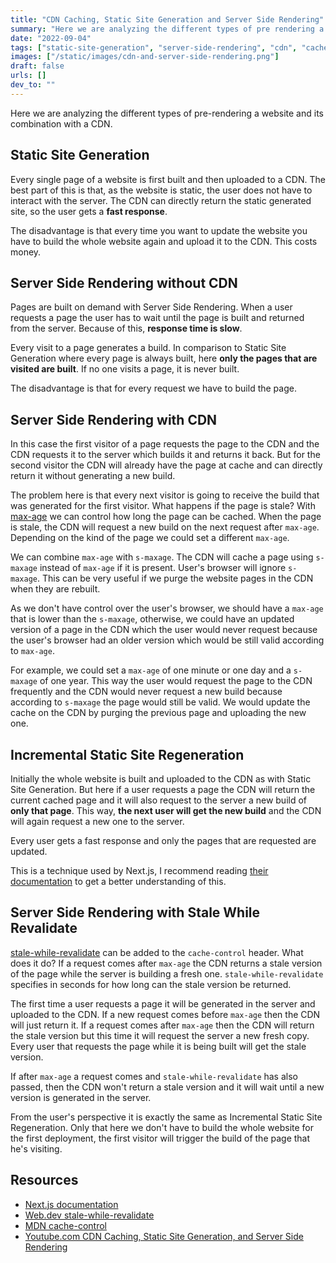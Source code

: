 ```yaml
---
title: "CDN Caching, Static Site Generation and Server Side Rendering"
summary: "Here we are analyzing the different types of pre rendering a website and its combination with a CDN."
date: "2022-09-04"
tags: ["static-site-generation", "server-side-rendering", "cdn", "cache"]
images: ["/static/images/cdn-and-server-side-rendering.png"]
draft: false
urls: []
dev_to: ""
---
```


<TOCInline toc={props.toc} asDisclosure />

Here we are analyzing the different types of pre-rendering a website and its combination with a CDN.

## Static Site Generation

Every single page of a website is first built and then uploaded to a CDN. The best part of this is that, as the website is static, the user does not have to interact with the server. The CDN can directly return the static generated site, so the user gets a **fast response**.

The disadvantage is that every time you want to update the website you have to build the whole website again and upload it to the CDN. This costs money.

## Server Side Rendering without CDN

Pages are built on demand with Server Side Rendering. When a user requests a page the user has to wait until the page is built and returned from the server. Because of this, **response time is slow**.

Every visit to a page generates a build. In comparison to Static Site Generation where every page is always built, here **only the pages that are visited are built**. If no one visits a page, it is never built.

The disadvantage is that for every request we have to build the page.

## Server Side Rendering with CDN

In this case the first visitor of a page requests the page to the CDN and the CDN requests it to the server which builds it and returns it back. But for the second visitor the CDN will already have the page at cache and can directly return it without generating a new build.

The problem here is that every next visitor is going to receive the build that was generated for the first visitor. What happens if the page is stale?
With [max-age](https://developer.mozilla.org/en-US/docs/Web/HTTP/Headers/Cache-Control#response_directives) we can control how long the page can be cached. When the page is stale, the CDN will request a new build on the next request after `max-age`. Depending on the kind of the page we could set a different `max-age`.

We can combine `max-age` with `s-maxage`. The CDN will cache a page using `s-maxage` instead of `max-age` if it is present. User's browser will ignore `s-maxage`. This can be very useful if we purge the website pages in the CDN when they are rebuilt.

As we don't have control over the user's browser, we should have a `max-age` that is lower than the `s-maxage`, otherwise, we could have an updated version of a page in the CDN which the user would never request because the user's browser had an older version which would be still valid according to `max-age`.

For example, we could set a `max-age` of one minute or one day and a `s-maxage` of one year. This way the user would request the page to the CDN frequently and the CDN would never request a new build because according to `s-maxage` the page would still be valid. We would update the cache on the CDN by purging the previous page and uploading the new one.

## Incremental Static Site Regeneration

Initially the whole website is built and uploaded to the CDN as with Static Site Generation. But here if a user requests a page the CDN will return the current cached page and it will also request to the server a new build of **only that page**. This way, **the next user will get the new build** and the CDN will again request a new one to the server.

Every user gets a fast response and only the pages that are requested are updated.

This is a technique used by Next.js, I recommend reading [their documentation](https://nextjs.org/docs/basic-features/data-fetching/incremental-static-regeneration) to get a better understanding of this.

## Server Side Rendering with Stale While Revalidate

[stale-while-revalidate](https://web.dev/stale-while-revalidate/) can be added to the `cache-control` header. What does it do? If a request comes after `max-age` the CDN returns a stale version of the page while the server is building a fresh one. `stale-while-revalidate` specifies in seconds for how long can the stale version be returned.

The first time a user requests a page it will be generated in the server and uploaded to the CDN. If a new request comes before `max-age` then the CDN will just return it. If a request comes after `max-age` then the CDN will return the stale version but this time it will request the server a new fresh copy. Every user that requests the page while it is being built will get the stale version.

If after `max-age` a request comes and `stale-while-revalidate` has also passed, then the CDN won't return a stale version and it will wait until a new version is generated in the server.

From the user's perspective it is exactly the same as Incremental Static Site Regeneration. Only that here we don't have to build the whole website for the first deployment, the first visitor will trigger the build of the page that he's visiting.

## Resources

- [Next.js documentation](https://nextjs.org/docs/basic-features/data-fetching/incremental-static-regeneration)
- [Web.dev stale-while-revalidate](https://web.dev/stale-while-revalidate/)
- [MDN cache-control](https://developer.mozilla.org/en-US/docs/Web/HTTP/Headers/Cache-Control)
- [Youtube.com CDN Caching, Static Site Generation, and Server Side Rendering](https://www.youtube.com/watch?v=bfLFHp7Sbkg)
